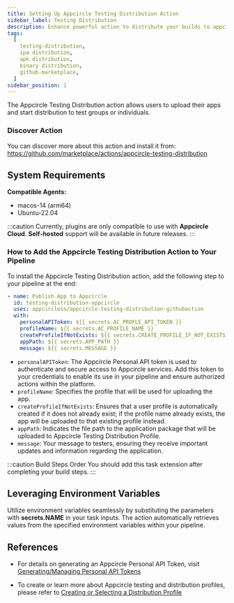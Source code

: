 ```yaml
---
title: Setting Up Appcircle Testing Distribution Action
sidebar_label: Testing Distribution
description: Enhance powerful action to distribute your builds to appcircle
tags:
  [
    testing-distribution,
    ipa distribution,
    apk distribution,
    binary distribution,
    github-marketplace,
  ]
sidebar_position: 1
---
```


The Appcircle Testing Distribution action allows users to upload their apps and start distribution to test groups or individuals.

### Discover Action

You can discover more about this action and install it from:
https://github.com/marketplace/actions/appcircle-testing-distribution

## System Requirements

**Compatible Agents:**

- macos-14 (arm64)
- Ubuntu-22.04

:::caution
Currently, plugins are only compatible to use with **Appcircle Cloud**. **Self-hosted** support will be available in future releases.
:::

### How to Add the Appcircle Testing Distribution Action to Your Pipeline

To install the Appcircle Testing Distribution action, add the following step to your pipeline at the end:

```yaml
- name: Publish App to Appcircle
  id: testing-distribution-appcircle
  uses: appcircleio/appcircle-testing-distribution-githubaction
  with:
    personalAPIToken: ${{ secrets.AC_PROFLE_API_TOKEN }}
    profileName: ${{ secrets.AC_PROFILE_NAME }}
    createProfileIfNotExists: ${{ secrets.CREATE_PROFILE_IF_NOT_EXISTS }}
    appPath: ${{ secrets.APP_PATH }}
    message: ${{ secrets.MESSAGE }}
```

- `personalAPIToken`: The Appcircle Personal API token is used to authenticate and secure access to Appcircle services. Add this token to your credentials to enable its use in your pipeline and ensure authorized actions within the platform.
- `profileName`: Specifies the profile that will be used for uploading the app.
- `createProfileIfNotExists`: Ensures that a user profile is automatically created if it does not already exist; if the profile name already exists, the app will be uploaded to that existing profile instead.
- `appPath`: Indicates the file path to the application package that will be uploaded to Appcircle Testing Distribution Profile.
- `message`: Your message to testers, ensuring they receive important updates and information regarding the application.

:::caution Build Steps Order
You should add this task extension after completing your build steps.
:::

## Leveraging Environment Variables

Utilize environment variables seamlessly by substituting the parameters with **secrets.NAME** in your task inputs. The action automatically retrieves values from the specified environment variables within your pipeline.

## References

- For details on generating an Appcircle Personal API Token, visit [Generating/Managing Personal API Tokens](/appcircle-api/api-authentication#generatingmanaging-the-personal-api-tokens)

- To create or learn more about Appcircle testing and distribution profiles, please refer to [Creating or Selecting a Distribution Profile](/testing-distribution/create-or-select-a-distribution-profile)
